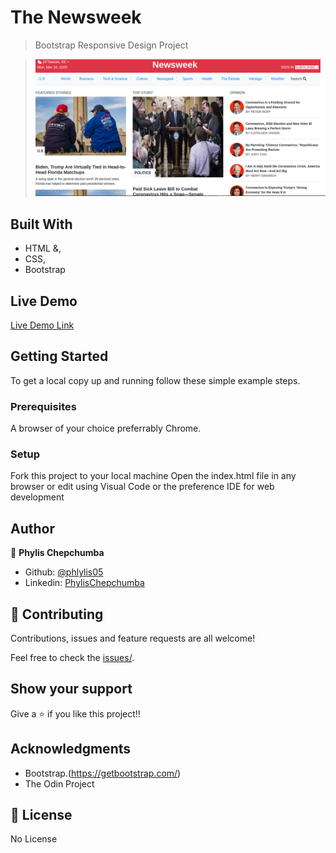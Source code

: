 
# The Newsweek 


> Bootstrap Responsive Design Project

> ![screenshot](11.png)

## Built With

- HTML &,
- CSS,
- Bootstrap

## Live Demo

[Live Demo Link](https://rawcdn.githack.com/Phylis05/newsweek.com/e036f17dcc5dfbab6dc83e257ed5ebd4f36b8633/index.html)

## Getting Started

To get a local copy up and running follow these simple example steps.

### Prerequisites

A browser of your choice preferrably Chrome.

### Setup

Fork this project to your local machine
Open the index.html file in any browser or edit using Visual Code or the preference IDE for web development


## Author

👤 **Phylis Chepchumba**

- Github: [@phlylis05](https://github.com/phlylis05)
- Linkedin: [PhylisChepchumba](https://linkedin.com/PhylisChepchumba)

## 🤝 Contributing

Contributions, issues and feature requests are all welcome!

Feel free to check the [issues/](https://github.com/Phylis05/newsweek.com/issues).

## Show your support

Give a ⭐️ if you like this project!!

## Acknowledgments

- Bootstrap.(https://getbootstrap.com/)
- The Odin Project 

## 📝 License

No License
